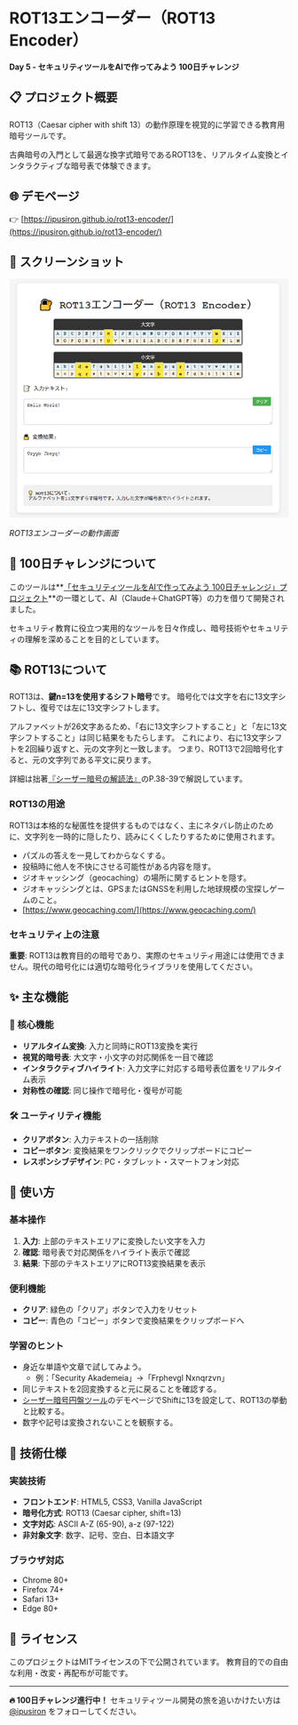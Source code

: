 # ROT13エンコーダー（ROT13 Encoder）

**Day 5 - セキュリティツールをAIで作ってみよう 100日チャレンジ**

## 📋 プロジェクト概要

ROT13（Caesar cipher with shift 13）の動作原理を視覚的に学習できる教育用暗号ツールです。

古典暗号の入門として最適な換字式暗号であるROT13を、リアルタイム変換とインタラクティブな暗号表で体験できます。

## 🌐 デモページ

👉 [https://ipusiron.github.io/rot13-encoder/](https://ipusiron.github.io/rot13-encoder/)

## 📸 スクリーンショット

![ROT13エンコーダー画面](sample.png)

*ROT13エンコーダーの動作画面*

## 🎯 100日チャレンジについて

このツールは**[「セキュリティツールをAIで作ってみよう 100日チャレンジ」プロジェクト](https://akademeia.info/?page_id=42163)**の一環として、AI（Claude＋ChatGPT等）の力を借りて開発されました。

セキュリティ教育に役立つ実用的なツールを日々作成し、暗号技術やセキュリティの理解を深めることを目的としています。

## 📚 ROT13について

ROT13は、**鍵n=13を使用するシフト暗号**です。
暗号化では文字を右に13文字シフトし、復号では左に13文字シフトします。

アルファベットが26文字あるため、「右に13文字シフトすること」と「左に13文字シフトすること」は同じ結果をもたらします。
これにより、右に13文字シフトを2回繰り返すと、元の文字列と一致します。
つまり、ROT13で2回暗号化すると、元の文字列である平文に戻ります。

詳細は拙著[『シーザー暗号の解読法』](https://akademeia.info/?page_id=37037)のP.38-39で解説しています。

### ROT13の用途

ROT13は本格的な秘匿性を提供するものではなく、主にネタバレ防止のために、文字列を一時的に隠したり、読みにくくしたりするために使用されます。

 - パズルの答えを一見してわからなくする。
 - 投稿時に他人を不快にさせる可能性がある内容を隠す。
 - ジオキャッシング（geocaching）の場所に関するヒントを隠す。
  - ジオキャッシングとは、GPSまたはGNSSを利用した地球規模の宝探しゲームのこと。
  - [https://www.geocaching.com/](https://www.geocaching.com/)

### セキュリティ上の注意
**重要**: ROT13は教育目的の暗号であり、実際のセキュリティ用途には使用できません。現代の暗号化には適切な暗号化ライブラリを使用してください。

## ✨ 主な機能

### 🔧 核心機能
- **リアルタイム変換**: 入力と同時にROT13変換を実行
- **視覚的暗号表**: 大文字・小文字の対応関係を一目で確認
- **インタラクティブハイライト**: 入力文字に対応する暗号表位置をリアルタイム表示
- **対称性の確認**: 同じ操作で暗号化・復号が可能

### 🛠️ ユーティリティ機能
- **クリアボタン**: 入力テキストの一括削除
- **コピーボタン**: 変換結果をワンクリックでクリップボードにコピー
- **レスポンシブデザイン**: PC・タブレット・スマートフォン対応

## 🚀 使い方

### 基本操作
1. **入力**: 上部のテキストエリアに変換したい文字を入力
2. **確認**: 暗号表で対応関係をハイライト表示で確認
3. **結果**: 下部のテキストエリアにROT13変換結果を表示

### 便利機能
- **クリア**: 緑色の「クリア」ボタンで入力をリセット
- **コピー**: 青色の「コピー」ボタンで変換結果をクリップボードへ

### 学習のヒント
- 身近な単語や文章で試してみよう。
  - 例：「Security Akademeia」→「Frphevgl Nxnqrzvn」
- 同じテキストを2回変換すると元に戻ることを確認する。
- [シーザー暗号円盤ツール](https://github.com/ipusiron/caesar-cipher-wheel)のデモページでShiftに13を設定して、ROT13の挙動と比較する。
- 数字や記号は変換されないことを観察する。

## 🔧 技術仕様

### 実装技術
- **フロントエンド**: HTML5, CSS3, Vanilla JavaScript
- **暗号化方式**: ROT13 (Caesar cipher, shift=13)
- **文字対応**: ASCII A-Z (65-90), a-z (97-122)
- **非対象文字**: 数字、記号、空白、日本語文字

### ブラウザ対応
- Chrome 80+
- Firefox 74+
- Safari 13+
- Edge 80+

## 📄 ライセンス

このプロジェクトはMITライセンスの下で公開されています。
教育目的での自由な利用・改変・再配布が可能です。

---

**🔥 100日チャレンジ進行中！** セキュリティツール開発の旅を追いかけたい方は [@ipusiron](https://x.com/ipusiron) をフォローしてください。
